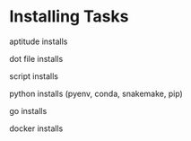 # Installing Tasks

aptitude installs

dot file installs

script installs

python installs (pyenv, conda, snakemake, pip)

go installs

docker installs


